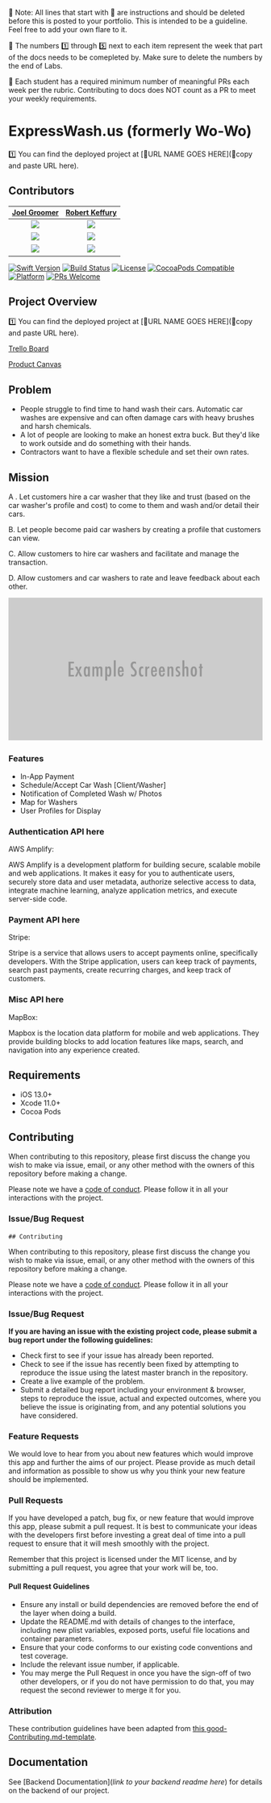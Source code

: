 🚫 Note: All lines that start with 🚫 are instructions and should be deleted before this is posted to your portfolio. This is intended to be a guideline. Feel free to add your own flare to it.

🚫 The numbers 1️⃣ through 5️⃣ next to each item represent the week that part of the docs needs to be comepleted by.  Make sure to delete the numbers by the end of Labs.

🚫 Each student has a required minimum number of meaningful PRs each week per the rubric.  Contributing to docs does NOT count as a PR to meet your weekly requirements.

# ExpressWash.us (formerly Wo-Wo)

1️⃣ You can find the deployed project at [🚫URL NAME GOES HERE](🚫copy and paste URL here).

## Contributors

|                                       [Joel Groomer](https://github.com/joelgroomer)                                        |                                       [Robert Keffury](https://github.com/Keffury1)                                        |                                       
| :-----------------------------------------------------------------------------------------------------------: | :-----------------------------------------------------------------------------------------------------------: |
|                      [<img src="https://github.com/Lambda-School-Labs/wowo-ios/blob/master/README_images/Joel.jpg?raw=true" width = "200" />](https://github.com/joelgroomer)                       |                      [<img src="https://github.com/Lambda-School-Labs/wowo-ios/blob/master/README_images/Robert.png?raw=true" width = "200" />](https://github.com/Keffury1)                       |
|                 [<img src="https://github.com/favicon.ico" width="15"> ](https://github.com/joelgroomer)                 |            [<img src="https://github.com/favicon.ico" width="15"> ](https://github.com/Keffury1)             |
| [ <img src="https://static.licdn.com/sc/h/al2o9zrvru7aqj8e1x2rzsrca" width="15"> ](https://www.linkedin.com/in/joelgroomer/) | [ <img src="https://static.licdn.com/sc/h/al2o9zrvru7aqj8e1x2rzsrca" width="15"> ](https://www.linkedin.com/in/robert-keffury-426188142/) |


[![Swift Version][swift-image]][swift-url]
[![Build Status][travis-image]][travis-url]
[![License][license-image]][license-url]
[![CocoaPods Compatible](https://img.shields.io/cocoapods/v/EZSwiftExtensions.svg)](/https://cocoapods.org/)  
[![Platform](https://img.shields.io/cocoapods/p/LFAlertController.svg?style=flat)](https://www.apple.com/ios/ios-13/)
[![PRs Welcome](https://img.shields.io/badge/PRs-welcome-brightgreen.svg?style=flat-square)](http://makeapullrequest.com)


## Project Overview

1️⃣ You can find the deployed project at [🚫URL NAME GOES HERE](🚫copy and paste URL here).

[Trello Board](https://trello.com/b/LeNRHnQ2/labspt9-wowo)

[Product Canvas](https://www.notion.so/WoWo-Wax-On-Wax-Off-fd2deecea49f462699b5ce23d15cf3ff)


## Problem

- People struggle to find time to hand wash their cars.  Automatic car washes are expensive and can often damage cars with heavy brushes and harsh chemicals.
- A lot of people are looking to make an honest extra buck.  But they'd like to work outside and do something with their hands.
- Contractors want to have a flexible schedule and set their own rates.

## Mission

A . Let customers hire a car washer that they like and trust (based on the car washer's profile and cost) to come to them and wash and/or detail their cars.  

B.  Let people become paid car washers by creating a profile that customers can view.

C. Allow customers to hire car washers and facilitate and manage the transaction.

D. Allow customers and car washers to rate and leave feedback about each other.

![](header.png)

### Features

-    In-App Payment
-    Schedule/Accept Car Wash  [Client/Washer]
-    Notification of Completed Wash w/ Photos
-    Map for Washers
-    User Profiles for Display

### Authentication API here

AWS Amplify:

AWS Amplify is a development platform for building secure, scalable mobile and web applications. It makes it easy for you to authenticate users, securely store data and user metadata, authorize selective access to data, integrate machine learning, analyze application metrics, and execute server-side code.


### Payment API here

Stripe: 

Stripe is a service that allows users to accept payments online, specifically developers. With the Stripe application, users can keep track of payments, search past payments, create recurring charges, and keep track of customers.


### Misc API here

MapBox:

Mapbox is the location data platform for mobile and web applications. They provide building blocks to add location features like maps, search, and navigation into any experience created.


## Requirements

-   iOS 13.0+
-   Xcode 11.0+
-   Cocoa Pods

## Contributing

When contributing to this repository, please first discuss the change you wish to make via issue, email, or any other method with the owners of this repository before making a change.

Please note we have a [code of conduct](./CODE_OF_CONDUCT.md). Please follow it in all your interactions with the project.

### Issue/Bug Request

    ## Contributing

When contributing to this repository, please first discuss the change you wish to make via issue, email, or any other method with the owners of this repository before making a change.

Please note we have a [code of conduct](./code_of_conduct.md). Please follow it in all your interactions with the project.

### Issue/Bug Request

 **If you are having an issue with the existing project code, please submit a bug report under the following guidelines:**
 - Check first to see if your issue has already been reported.
 - Check to see if the issue has recently been fixed by attempting to reproduce the issue using the latest master branch in the repository.
 - Create a live example of the problem.
 - Submit a detailed bug report including your environment & browser, steps to reproduce the issue, actual and expected outcomes,  where you believe the issue is originating from, and any potential solutions you have considered.

### Feature Requests

We would love to hear from you about new features which would improve this app and further the aims of our project. Please provide as much detail and information as possible to show us why you think your new feature should be implemented.

### Pull Requests

If you have developed a patch, bug fix, or new feature that would improve this app, please submit a pull request. It is best to communicate your ideas with the developers first before investing a great deal of time into a pull request to ensure that it will mesh smoothly with the project.

Remember that this project is licensed under the MIT license, and by submitting a pull request, you agree that your work will be, too.

#### Pull Request Guidelines

- Ensure any install or build dependencies are removed before the end of the layer when doing a build.
- Update the README.md with details of changes to the interface, including new plist variables, exposed ports, useful file locations and container parameters.
- Ensure that your code conforms to our existing code conventions and test coverage.
- Include the relevant issue number, if applicable.
- You may merge the Pull Request in once you have the sign-off of two other developers, or if you do not have permission to do that, you may request the second reviewer to merge it for you.

### Attribution

These contribution guidelines have been adapted from [this good-Contributing.md-template](https://gist.github.com/PurpleBooth/b24679402957c63ec426).


## Documentation

See [Backend Documentation](_link to your backend readme here_) for details on the backend of our project.


[swift-image]: https://img.shields.io/badge/swift-3.0-orange.svg
[swift-url]: https://swift.org/
[license-image]: https://img.shields.io/badge/License-MIT-blue.svg
[license-url]: LICENSE
[travis-image]: https://img.shields.io/travis/dbader/node-datadog-metrics/master.svg?style=flat-square
[travis-url]: https://travis-ci.org/dbader/node-datadog-metrics
[codebeat-image]: https://codebeat.co/badges/c19b47ea-2f9d-45df-8458-b2d952fe9dad
[codebeat-url]: https://codebeat.co/projects/github-com-vsouza-awesomeios-com
